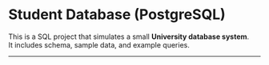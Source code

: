 # Student Database (PostgreSQL)

This is a SQL project that simulates a small **University database system**.  
It includes schema, sample data, and example queries.

---

